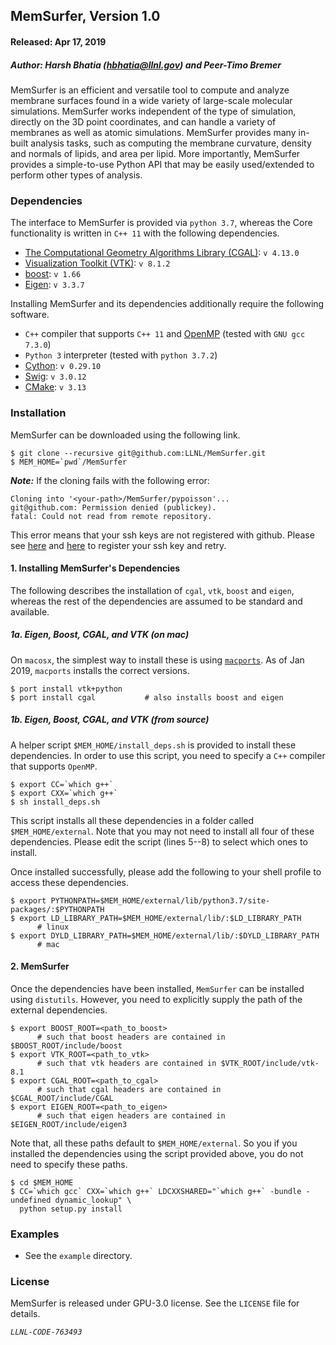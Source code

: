 ## MemSurfer, Version 1.0
#### Released: Apr 17, 2019

##### Author: Harsh Bhatia (hbhatia@llnl.gov) and Peer-Timo Bremer

MemSurfer is an efficient and versatile tool to compute and analyze membrane surfaces found in a wide
variety of large-scale molecular simulations. MemSurfer works independent of the
type of simulation, directly on the 3D point coordinates, and can handle a variety of membranes as well as
atomic simulations. MemSurfer provides many in-built analysis
tasks, such as computing the membrane curvature, density and normals of lipids,
and area per lipid. More importantly, MemSurfer provides a simple-to-use
Python API that may be easily used/extended to perform other types of analysis.

### Dependencies

The interface to MemSurfer is provided via `python 3.7`, whereas the Core functionality is written in `C++ 11` with the following dependencies.
  - [The Computational Geometry Algorithms Library (CGAL)](https://www.cgal.org/ "CGAL"): `v 4.13.0`
  - [Visualization Toolkit (VTK)](https://www.vtk.org/ "VTK"): `v 8.1.2`
  - [boost](https://www.boost.org/): `v 1.66`
  - [Eigen](http://eigen.tuxfamily.org/index.php): `v 3.3.7`

Installing MemSurfer and its dependencies additionally require the following software.

  - `C++` compiler that supports `C++ 11` and [OpenMP](https://www.openmp.org/) (tested with `GNU gcc 7.3.0`)
  - `Python 3` interpreter (tested with `python 3.7.2`)
  - [Cython](https://cython.org/): `v 0.29.10`
  - [Swig](http://www.swig.org/): `v 3.0.12`
  - [CMake](https://cmake.org/): `v 3.13`


### Installation

MemSurfer can be downloaded using the following link.
```
$ git clone --recursive git@github.com:LLNL/MemSurfer.git
$ MEM_HOME=`pwd`/MemSurfer
```

***Note:*** If the cloning fails with the following error:
```
Cloning into '<your-path>/MemSurfer/pypoisson'...
git@github.com: Permission denied (publickey).
fatal: Could not read from remote repository.
```
This error means that your ssh keys are not registered with github. Please see [here](https://help.github.com/en/articles/connecting-to-github-with-ssh) and [here](https://help.github.com/en/articles/adding-a-new-ssh-key-to-your-github-account) to register your ssh key and retry.

#### 1. Installing MemSurfer's Dependencies

The following describes the installation of `cgal`, `vtk`, `boost` and `eigen`,
whereas the rest of the dependencies are assumed to be standard and available.


##### 1a. Eigen, Boost, CGAL, and VTK (on mac)
On `macosx`, the simplest way to install these is using [`macports`](macports.org). As of Jan 2019, `macports` installs the correct versions.
```
$ port install vtk+python
$ port install cgal           # also installs boost and eigen
```

##### 1b. Eigen, Boost, CGAL, and VTK (from source)


A helper script `$MEM_HOME/install_deps.sh` is provided to install these dependencies.
In order to use this script, you need to specify a `C++` compiler that supports `OpenMP`.

```
$ export CC=`which g++`
$ export CXX=`which g++`
$ sh install_deps.sh
```

This script installs all these dependencies in a folder called `$MEM_HOME/external`.
Note that you may not need to install all four of these dependencies. Please
edit the script (lines 5--8) to select which ones to install.

Once installed successfully, please add the following to your shell profile to
access these dependencies.
```
$ export PYTHONPATH=$MEM_HOME/external/lib/python3.7/site-packages/:$PYTHONPATH
$ export LD_LIBRARY_PATH=$MEM_HOME/external/lib/:$LD_LIBRARY_PATH
      # linux
$ export DYLD_LIBRARY_PATH=$MEM_HOME/external/lib/:$DYLD_LIBRARY_PATH
      # mac
```

#### 2. MemSurfer

Once the dependencies have been installed, `MemSurfer` can be installed
using `distutils`. However, you need to explicitly supply the path of the external
dependencies.
```
$ export BOOST_ROOT=<path_to_boost>
      # such that boost headers are contained in $BOOST_ROOT/include/boost
$ export VTK_ROOT=<path_to_vtk>
      # such that vtk headers are contained in $VTK_ROOT/include/vtk-8.1
$ export CGAL_ROOT=<path_to_cgal>
      # such that cgal headers are contained in $CGAL_ROOT/include/CGAL
$ export EIGEN_ROOT=<path_to_eigen>
      # such that eigen headers are contained in $EIGEN_ROOT/include/eigen3
```
Note that, all these paths default to `$MEM_HOME/external`. So you if you installed
the dependencies using the script provided above, you do not need to specify these
paths.

```
$ cd $MEM_HOME
$ CC=`which gcc` CXX=`which g++` LDCXXSHARED="`which g++` -bundle -undefined dynamic_lookup" \
  python setup.py install
```

### Examples

* See the `example` directory.

### License

MemSurfer is released under GPU-3.0 license. See the `LICENSE` file for details.

*`LLNL-CODE-763493`*

